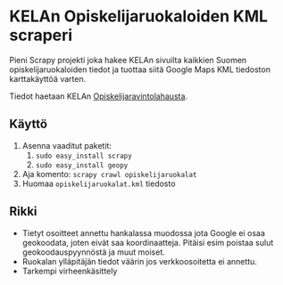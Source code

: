 KELAn Opiskelijaruokaloiden KML scraperi
========================================
Pieni Scrapy projekti joka hakee KELAn sivuilta kaikkien Suomen opiskelijaruokaloiden tiedot ja tuottaa siitä Google Maps KML tiedoston karttakäyttöä varten.

Tiedot haetaan KELAn [Opiskelijaravintolahausta](http://www.kela.fi/in/internet/suomi.nsf/alias/suo00000000?Open&pal=http://asiointi.kela.fi/opruoka_app/OpruokaApplication).

Käyttö
------
1. Asenna vaaditut paketit:
	1. `sudo easy_install scrapy`
	2. `sudo easy_install geopy`
2. Aja komento: `scrapy crawl opiskelijaruokalat`
3. Huomaa `opiskelijaruokalat.kml` tiedosto

Rikki
-----
* Tietyt osoitteet annettu hankalassa muodossa jota Google ei osaa geokoodata, joten eivät saa koordinaatteja. Pitäisi esim poistaa sulut geokoodauspyynnöstä ja muut moiset.
* Ruokalan ylläpitäjän tiedot väärin jos verkkoosoitetta ei annettu.
* Tarkempi virheenkäsittely
